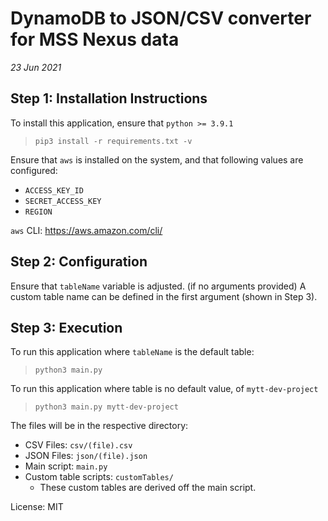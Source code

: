 # DynamoDB to JSON/CSV converter for MSS Nexus data
_23 Jun 2021_

## Step 1: Installation Instructions
To install this application, ensure that `python >= 3.9.1`
> `pip3 install -r requirements.txt -v`

Ensure that `aws` is installed on the system, and that following values are configured:
* `ACCESS_KEY_ID`
* `SECRET_ACCESS_KEY`
* `REGION`

`aws` CLI: https://aws.amazon.com/cli/

## Step 2: Configuration
Ensure that `tableName` variable is adjusted. (if no arguments provided)
A custom table name can be defined in the first argument (shown in Step 3).

## Step 3: Execution
To run this application where `tableName` is the default table:
> `python3 main.py`

To run this application where table is no default value, of `mytt-dev-project`
> `python3 main.py mytt-dev-project`

The files will be in the respective directory:
* CSV Files: `csv/(file).csv`
* JSON Files: `json/(file).json`
* Main script: `main.py`
* Custom table scripts: `customTables/`
  * These custom tables are derived off the main script.

License: MIT
